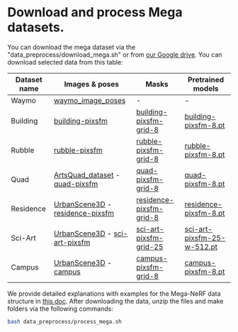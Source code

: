 # Download and process Mega datasets.

You can download the mega dataset via the "data_preprocess/download\_mega.sh" or from [our Google drive](https://drive.google.com/drive/folders/1zzvGWhrbx2_XuK_6mBYpkGngHoL9QGMR?usp=sharing). You can download selected data from this table:

| Dataset name | Images & poses | Masks | Pretrained models |
|---|---|---|---|
| Waymo | [waymo\_image\_poses](https://drive.google.com/file/d/1U7wcE5r-kWtUBscljjTn6q18E8E8kJTd/view?usp=sharing) | - | - |
| Building | [building-pixsfm](https://storage.cmusatyalab.org/mega-nerf-data/building-pixsfm.tgz) | [building-pixsfm-grid-8](https://storage.cmusatyalab.org/mega-nerf-data/building-pixsfm-grid-8.tgz) | [building-pixsfm-8.pt](https://storage.cmusatyalab.org/mega-nerf-data/building-pixsfm-8.pt) |
| Rubble | [rubble-pixsfm](https://storage.cmusatyalab.org/mega-nerf-data/rubble-pixsfm.tgz) | [rubble-pixsfm-grid-8](https://storage.cmusatyalab.org/mega-nerf-data/rubble-pixsfm-grid-8.tgz) | [rubble-pixsfm-8.pt](https://storage.cmusatyalab.org/mega-nerf-data/rubble-pixsfm-8.pt) |
| Quad | [ArtsQuad_dataset](http://vision.soic.indiana.edu/disco_files/ArtsQuad_dataset.tar) - [quad-pixsfm](https://storage.cmusatyalab.org/mega-nerf-data/quad-pixsfm.tgz) | [quad-pixsfm-grid-8](https://storage.cmusatyalab.org/mega-nerf-data/quad-pixsfm-grid-8.tgz) | [quad-pixsfm-8.pt](https://storage.cmusatyalab.org/mega-nerf-data/quad-pixsfm-8.pt) |
| Residence | [UrbanScene3D](https://vcc.tech/UrbanScene3D/) - [residence-pixsfm](https://storage.cmusatyalab.org/mega-nerf-data/residence-pixsfm.tgz) | [residence-pixsfm-grid-8](https://storage.cmusatyalab.org/mega-nerf-data/residence-pixsfm-grid-8.tgz) | [residence-pixsfm-8.pt](https://storage.cmusatyalab.org/mega-nerf-data/residence-pixsfm-8.pt) |
| Sci-Art | [UrbanScene3D](https://vcc.tech/UrbanScene3D/) - [sci-art-pixsfm](https://storage.cmusatyalab.org/mega-nerf-data/sci-art-pixsfm.tgz) | [sci-art-pixsfm-grid-25](https://storage.cmusatyalab.org/mega-nerf-data/sci-art-pixsfm-grid-25.tgz) | [sci-art-pixsfm-25-w-512.pt](https://storage.cmusatyalab.org/mega-nerf-data/sci-art-pixsfm-25-w-512.pt) |
| Campus | [UrbanScene3D](https://vcc.tech/UrbanScene3D/) - [campus](https://storage.cmusatyalab.org/mega-nerf-data/campus-pixsfm.tgz) | [campus-pixsfm-grid-8](https://storage.cmusatyalab.org/mega-nerf-data/campus-pixsfm-grid-8.tgz) | [campus-pixsfm-8.pt](https://storage.cmusatyalab.org/mega-nerf-data/campus-pixsfm-8.pt) |

We provide detailed explanations with examples for the Mega-NeRF data structure in [this doc](docs/mega_format_explained.md). After downloading the data, unzip the files and make folders via the following commands:

```bash
bash data_preprocess/process_mega.sh
```
